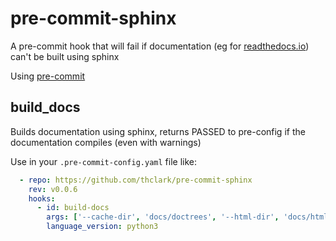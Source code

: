 # pre-commit-sphinx
A pre-commit hook that will fail if documentation (eg for [readthedocs.io](https://www.readthedocs.io)) can't be built using sphinx

Using [pre-commit](https://pre-commit.com/#new-hooks)


## build_docs

Builds documentation using sphinx, returns PASSED to pre-config if the documentation compiles (even with warnings)

Use in your `.pre-commit-config.yaml` file like:
```yaml
  - repo: https://github.com/thclark/pre-commit-sphinx
    rev: v0.0.6
    hooks:
      - id: build-docs
        args: ['--cache-dir', 'docs/doctrees', '--html-dir', 'docs/html', '--source-dir', 'docs/source']
        language_version: python3
```

